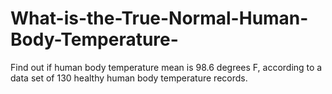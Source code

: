 # What-is-the-True-Normal-Human-Body-Temperature-
Find out if human body temperature mean is 98.6 degrees F, according to a data set of 130 healthy human body temperature records.

